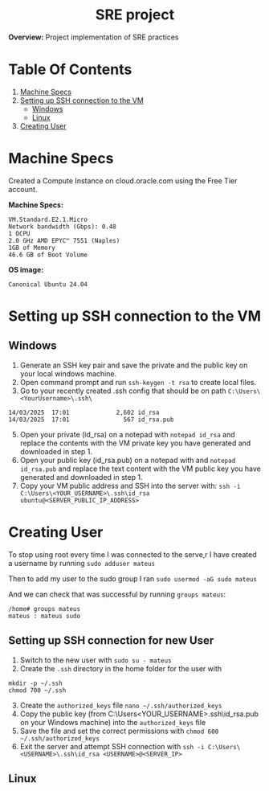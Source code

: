 <h1 align="center">SRE project</h1>

**Overview:** Project implementation of SRE practices

# Table Of Contents

1. [Machine Specs](#machine-specs)
2. [Setting up SSH connection to the VM](#setting-up-ssh-connection-to-the-vm)
    - [Windows](#windows)
    - [Linux](#linux)
3. [Creating User](#creating-user)




# Machine Specs

Created a Compute Instance on cloud.oracle.com using the Free Tier account.

**Machine Specs:**

```
VM.Standard.E2.1.Micro
Network bandwidth (Gbps): 0.48
1 OCPU
2.0 GHz AMD EPYC™ 7551 (Naples)
1GB of Memory
46.6 GB of Boot Volume
```

**OS image:**
```
Canonical Ubuntu 24.04
```

# Setting up SSH connection to the VM

## Windows

1. Generate an SSH key pair and save the private and the public key on your local windows machine.
2. Open command prompt and run `ssh-keygen -t rsa` to create local files.
3. Go to your recently created .ssh config that should be on path `C:\Users\<YourUsername>\.ssh\`
   
```
14/03/2025  17:01             2,602 id_rsa
14/03/2025  17:01               567 id_rsa.pub
```

5. Open your private (id_rsa) on a notepad with `notepad id_rsa` and replace the contents with the VM private key you have generated and downloaded in step 1.
6. Open your public key (id_rsa.pub) on a notepad with and `notepad id_rsa.pub` and replace the text content with the VM public key you have generated and downloaded in step 1.
7. Copy your VM public address and SSH into the server with: `ssh -i C:\Users\<YOUR_USERNAME>\.ssh\id_rsa ubuntu@<SERVER_PUBLIC_IP_ADDRESS>`

# Creating User

To stop using root every time I was connected to the serve,r I have created a username by running `sudo adduser mateus`

Then to add my user to the sudo group I ran `sudo usermod -aG sudo mateus`

And we can check that was successful by running `groups mateus`:

```
/home# groups mateus
mateus : mateus sudo
```
## Setting up SSH connection for new User

1. Switch to the new user with `sudo su - mateus`
2. Create the `.ssh` directory in the home folder for the user with
```
mkdir -p ~/.ssh
chmod 700 ~/.ssh
```
3. Create the `authorized_keys` file `nano ~/.ssh/authorized_keys`
4. Copy the public key (from C:\Users\<YOUR_USERNAME>\.ssh\id_rsa.pub on your Windows machine) into the `authorized_keys` file
5. Save the file and set the correct permissions with `chmod 600 ~/.ssh/authorized_keys`
6. Exit the server and attempt SSH connection with `ssh -i C:\Users\<USERNAME>\.ssh\id_rsa <USERNAME>@<SERVER_IP>`

## Linux
